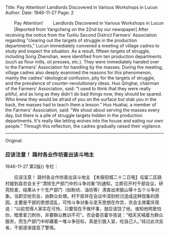 Title: Pay Attention! Landlords Discovered in Various Workshops in Lucun
Author:
Date: 1946-11-27
Page: 2

　　Pay Attention!
　　Landlords Discovered in Various Workshops in Lucun
　　[Reported from Yangcheng on the 22nd by our newspaper] After receiving the notice from the Tunliu Second District Farmers' Association regarding "clearing out the targets of struggle in the production departments," Lucun immediately convened a meeting of village cadres to study and inspect the situation. As a result, fifteen targets of struggle, including Song Zhenshan, were identified from ten production departments (such as flour mills, oil presses, etc.). They were immediately handed over to the Farmers' Association for handling by the masses. During the meeting, village cadres also deeply examined the reasons for this phenomenon, mainly the cadres' ideological confusion, pity for the targets of struggle, and the prevalence of counter-revolutionary ideas. Huo Qinghai, chairman of the Farmers' Association, said: "I used to think that they were really pitiful, and as long as they didn't do bad things now, they should be spared. Who knew they would be afraid of you on the surface but stab you in the back, the masses had to teach them a lesson.” Huo Huahai, a member of the Farmers' Association, said: "We shout about serving the masses every day, but there is a pile of struggle targets hidden in the production departments. It's really like letting wolves into the house and eating our own people." Through this reflection, the cadres gradually raised their vigilance.



<hr /> 

Original: 


### 应该注意！  路村各业作坊查出该斗地主

1946-11-27
第2版()
专栏：

　　应该注意！
    路村各业作坊查出该斗地主
    【本报阳城二十二日电】屯留二区路村接到县农会关于“清除生产部门中的斗争对象”的通知，立即召开村干部会议，研究检查，结果从十个生产部门（如粉坊、油坊等）清查出宋振山等十五个斗争对象。当即交给农会，由群众处理。村干部并在会议中深刻检讨造成这种现象的原因，主要是干部的思想混乱，可怜斗争对象与变天思想在作祟，农会主席霍庆孩说：“以前觉得人家实在可怜，只要现在不做坏事，就应该饶了他，谁知他明里怕你，暗里拿刀刺你，非要群众教训不可”。农会委员霍华孩说：“咱天天喊着为群众服务，而生产部门中却藏着一堆斗争目标，真是引狼入室，吃自己人。”经过此次反省，干部逐渐提高了警惕。
